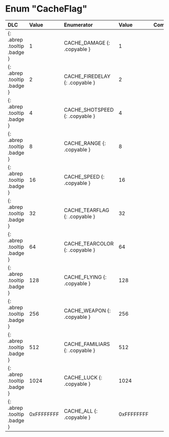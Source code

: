 # Enum "CacheFlag"
|DLC|Value|Enumerator|Value|Comment|
|:--|:--|:--|:--|:--|
|[ ](#){: .abrep .tooltip .badge }|1 |CACHE_DAMAGE {: .copyable } | 1 | 
|[ ](#){: .abrep .tooltip .badge }|2 |CACHE_FIREDELAY {: .copyable } | 2 | 
|[ ](#){: .abrep .tooltip .badge }|4 |CACHE_SHOTSPEED {: .copyable } | 4 | 
|[ ](#){: .abrep .tooltip .badge }|8 |CACHE_RANGE {: .copyable } | 8 | 
|[ ](#){: .abrep .tooltip .badge }|16 |CACHE_SPEED {: .copyable } | 16 | 
|[ ](#){: .abrep .tooltip .badge }|32 |CACHE_TEARFLAG {: .copyable } | 32 | 
|[ ](#){: .abrep .tooltip .badge }|64 |CACHE_TEARCOLOR {: .copyable } | 64 | 
|[ ](#){: .abrep .tooltip .badge }|128 |CACHE_FLYING {: .copyable } | 128 | 
|[ ](#){: .abrep .tooltip .badge }|256 |CACHE_WEAPON {: .copyable } | 256 | 
|[ ](#){: .abrep .tooltip .badge }|512 |CACHE_FAMILIARS {: .copyable } | 512 | 
|[ ](#){: .abrep .tooltip .badge }|1024 |CACHE_LUCK {: .copyable } | 1024 | 
|[ ](#){: .abrep .tooltip .badge }|0xFFFFFFFF |CACHE_ALL {: .copyable } | 0xFFFFFFFF | 